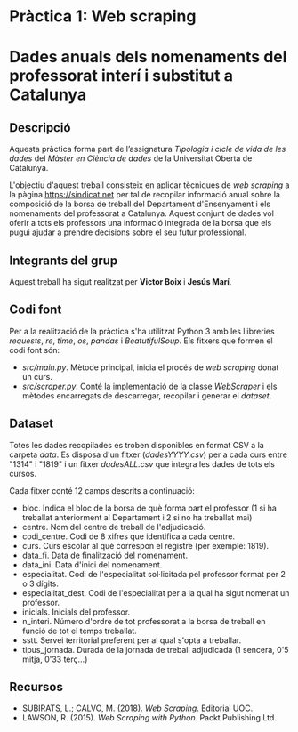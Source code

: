 # Pràctica 1: Web scraping
# Dades anuals dels nomenaments del professorat interí i substitut a Catalunya

## Descripció
Aquesta pràctica forma part de l’assignatura _Tipologia i cicle de vida de les dades_ del _Màster en Ciència de dades_ de la Universitat Oberta de Catalunya. 

L'objectiu d'aquest treball consisteix en aplicar tècniques de _web scraping_ a la pàgina https://sindicat.net per tal de recopilar informació anual sobre la composició de la borsa de treball del Departament d'Ensenyament i els nomenaments del professorat a Catalunya. Aquest conjunt de dades vol oferir a tots els professors una informació integrada de la borsa que els pugui ajudar a prendre decisions sobre el seu futur professional.

## Integrants del grup
Aquest treball ha sigut realitzat per **Victor Boix** i **Jesús Marí**.

## Codi font 
Per a la realització de la pràctica s'ha utilitzat Python 3 amb les llibreries _requests_, _re_, _time_, _os_, _pandas_ i _BeatutifulSoup_. Els fitxers que formen el codi font són:

* _src/main.py_. Mètode principal, inicia el procés de _web scraping_ donat un curs.
* _src/scraper.py_. Conté la implementació de la classe _WebScraper_ i els mètodes encarregats de descarregar, recopilar i generar el _dataset_.

## Dataset
Totes les dades recopilades es troben disponibles en format CSV a la carpeta _data_. Es disposa d'un fitxer (_dadesYYYY.csv_) per a cada curs entre "1314" i "1819" i un fitxer _dadesALL.csv_ que integra les dades de tots els cursos.

Cada fitxer conté 12 camps descrits a continuació:

* bloc. Indica el bloc de la borsa de què forma part el professor (1 si ha treballat anteriorment al Departament i 2 si no ha treballat mai)
* centre. Nom del centre de treball de l'adjudicació.
* codi_centre. Codi de 8 xifres que identifica a cada centre.
* curs. Curs escolar al què correspon el registre (per exemple: 1819).
* data_fi. Data de finalització del nomenament.
* data_ini. Data d'inici del nomenament.
* especialitat. Codi de l'especialitat sol·licitada pel professor format per 2 o 3 dígits.
* especialitat_dest. Codi de l'especialitat per a la qual ha sigut nomenat un professor.
* inicials. Inicials del professor.
* n_interi. Número d'ordre de tot professorat a la borsa de treball en funció de tot el temps treballat.
* sstt. Servei territorial preferent per al qual s'opta a treballar.
* tipus_jornada. Durada de la jornada de treball adjudicada (1 sencera, 0'5 mitja, 0'33 terç...)


## Recursos

* SUBIRATS, L.; CALVO, M. (2018). _Web Scraping_. Editorial UOC.
* LAWSON, R. (2015). _Web Scraping with Python_. Packt Publishing Ltd.
